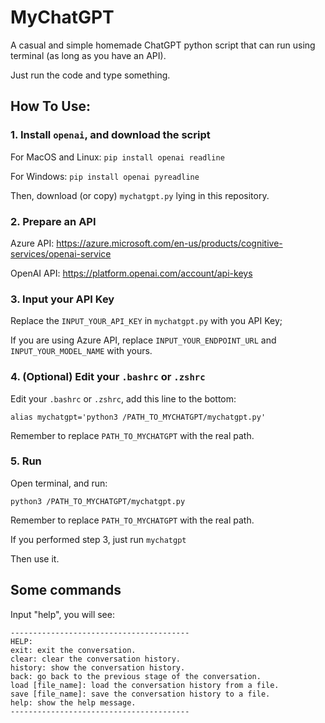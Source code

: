 # MyChatGPT

A casual and simple homemade ChatGPT python script that can run using terminal (as long as you have an API).

Just run the code and type something.

## How To Use:

### 1. Install `openai`, and download the script

For MacOS and Linux:
`pip install openai readline`

For Windows:
`pip install openai pyreadline`

Then, download (or copy) `mychatgpt.py` lying in this repository.

### 2. Prepare an API

Azure API: https://azure.microsoft.com/en-us/products/cognitive-services/openai-service

OpenAI API: https://platform.openai.com/account/api-keys

### 3. Input your API Key

Replace the `INPUT_YOUR_API_KEY` in `mychatgpt.py` with you API Key;

If you are using Azure API, replace `INPUT_YOUR_ENDPOINT_URL` and `INPUT_YOUR_MODEL_NAME` with yours.

### 4. (Optional) Edit your `.bashrc` or `.zshrc`

Edit your `.bashrc` or `.zshrc`, add this line to the bottom:

`alias mychatgpt='python3 /PATH_TO_MYCHATGPT/mychatgpt.py'`

Remember to replace `PATH_TO_MYCHATGPT` with the real path.

### 5. Run

Open terminal, and run:

`python3 /PATH_TO_MYCHATGPT/mychatgpt.py`

Remember to replace `PATH_TO_MYCHATGPT` with the real path.

If you performed step 3, just run `mychatgpt`

Then use it.

## Some commands

Input "help", you will see:

```
----------------------------------------
HELP:
exit: exit the conversation.
clear: clear the conversation history.
history: show the conversation history.
back: go back to the previous stage of the conversation.
load [file_name]: load the conversation history from a file.
save [file_name]: save the conversation history to a file.
help: show the help message.
----------------------------------------
```


